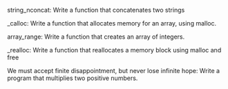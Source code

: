 string_nconcat: Write a function that concatenates two strings

_calloc: Write a function that allocates memory for an array, using malloc.

array_range: Write a function that creates an array of integers.

_realloc: Write a function that reallocates a memory block using malloc and free

We must accept finite disappointment, but never lose infinite hope: Write a program that multiplies two positive numbers.
